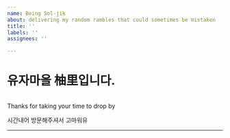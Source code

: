 ```yaml
---
name: Being Sol-jik
about: delivering my random rambles that could sometimes be mistaken
title: ''
labels: ''
assignees: ''

---
```


<!DOCTYPE html>
<html>
<head>
<meta charset="utf-8">
<title>goldyuzutown.com</title>
</head>
<h1>유자마을 柚里입니다.</h1>
<img scr="C:\Users\USER\Pictures"/>
<p>Thanks for taking your time to drop by</p>
<p>시간내어 방문해주셔서 고마워유</p>
<hr>
</body>
</html>

